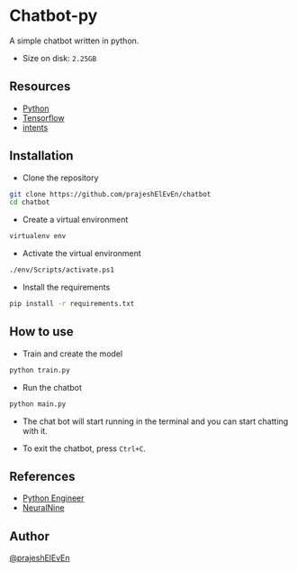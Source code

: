 # Chatbot-py

A simple chatbot written in python.

- Size on disk: `2.25GB`

## Resources

- [Python](https://www.python.org/)
- [Tensorflow](https://pypi.org/project/tensorflow/)
- [intents](https://www.kaggle.com/datasets/f04438fa5f17895a8576dd4e29a5dbbf2b0fec30a72e6b8d58484d8c5ca3056d)

## Installation

- Clone the repository

```bash
git clone https://github.com/prajeshElEvEn/chatbot
cd chatbot
```

- Create a virtual environment

```bash
virtualenv env
```

- Activate the virtual environment

```bash
./env/Scripts/activate.ps1
```

- Install the requirements

```bash
pip install -r requirements.txt
```

## How to use

- Train and create the model

```bash
python train.py
```

- Run the chatbot

```bash
python main.py
```

- The chat bot will start running in the terminal and you can start chatting with it.

- To exit the chatbot, press `Ctrl+C`.

## References

- [Python Engineer](https://youtu.be/RpWeNzfSUHw)
- [NeuralNine](https://youtu.be/1lwddP0KUEg)

## Author

[@prajeshElEvEn](https://github.com/prajeshElEvEn)
